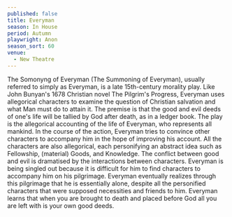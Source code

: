 ```yaml
---
published: false
title: Everyman
season: In House
period: Autumn
playwright: Anon
season_sort: 60
venue:
  - New Theatre
---
```


The Somonyng of Everyman (The Summoning of Everyman), usually referred to simply as Everyman, is a late 15th-century morality play. Like John Bunyan's 1678 Christian novel The Pilgrim's Progress, Everyman uses allegorical characters to examine the question of Christian salvation and what Man must do to attain it. The premise is that the good and evil deeds of one's life will be tallied by God after death, as in a ledger book. The play is the allegorical accounting of the life of Everyman, who represents all mankind. In the course of the action, Everyman tries to convince other characters to accompany him in the hope of improving his account. All the characters are also allegorical, each personifying an abstract idea such as Fellowship, (material) Goods, and Knowledge. The conflict between good and evil is dramatised by the interactions between characters. Everyman is being singled out because it is difficult for him to find characters to accompany him on his pilgrimage. Everyman eventually realizes through this pilgrimage that he is essentially alone, despite all the personified characters that were supposed necessities and friends to him. Everyman learns that when you are brought to death and placed before God all you are left with is your own good deeds.